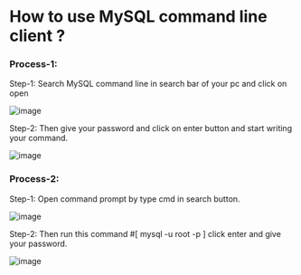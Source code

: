 # How to use MySQL command line client ?
### Process-1:
Step-1: Search  MySQL command line in search bar of your pc and click on open

![image](https://github.com/Sairajesh24/MySQL-Operations/assets/112702236/8e76737c-9e45-4c5d-8969-5b41cae75fa3)

Step-2: Then give your password and click on enter button and start writing your command.

![image](https://github.com/Sairajesh24/MySQL-Operations/assets/112702236/8d7df3b9-e126-4059-8f0c-18789c7081cf)

### Process-2:
Step-1: Open command prompt by type cmd in search button.

![image](https://github.com/Sairajesh24/MySQL-Operations/assets/112702236/f3d1b334-21fd-4f35-8a8b-5bb48da60ebb)

Step-2: Then run this command #[  mysql -u root -p  ] click enter and give your password. 

![image](https://github.com/Sairajesh24/MySQL-Operations/assets/112702236/adee3049-8b3c-480f-ad56-62dba1240be9)
